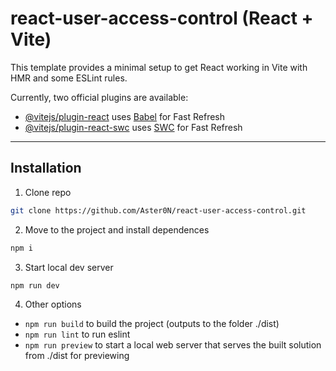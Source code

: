 # react-user-access-control (React + Vite)

This template provides a minimal setup to get React working in Vite with HMR and some ESLint rules.

Currently, two official plugins are available:

- [@vitejs/plugin-react](https://github.com/vitejs/vite-plugin-react/blob/main/packages/plugin-react/README.md) uses [Babel](https://babeljs.io/) for Fast Refresh
- [@vitejs/plugin-react-swc](https://github.com/vitejs/vite-plugin-react-swc) uses [SWC](https://swc.rs/) for Fast Refresh

---
## Installation
1. Clone repo
```bash
git clone https://github.com/Aster0N/react-user-access-control.git
```
2. Move to the project and install dependences
```bash
npm i
```
3. Start local dev server
```bash
npm run dev
```
4. Other options
- `npm run build` to build the project (outputs to the folder ./dist)
- `npm run lint` to run eslint
- `npm run preview` to start a local web server that serves the built solution from ./dist for previewing
